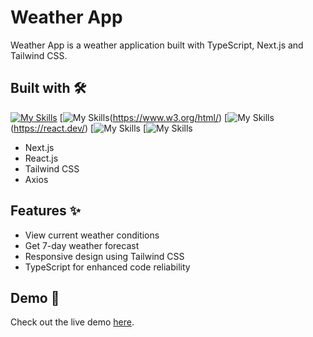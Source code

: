 # Weather App
Weather App is a weather application built with TypeScript, Next.js and Tailwind CSS.

## Built with 🛠️
[![My Skills](https://skillicons.dev/icons?i=ts)](https://www.typescriptlang.org/)
[![My Skills](https://skillicons.dev/icons?i=html)(https://www.w3.org/html/)
[![My Skills](https://skillicons.dev/icons?i=react)(https://react.dev/)
[![My Skills](https://skillicons.dev/icons?i=nextjs)
[![My Skills](https://skillicons.dev/icons?i=tailwind,vercel)

- Next.js 
- React.js
- Tailwind CSS
- Axios

## Features ✨ 
- View current weather conditions
- Get 7-day weather forecast
- Responsive design using Tailwind CSS
- TypeScript for enhanced code reliability
  
## Demo 🚀
Check out the live demo [here](https://weather-app-seven-omega-71.vercel.app/).
